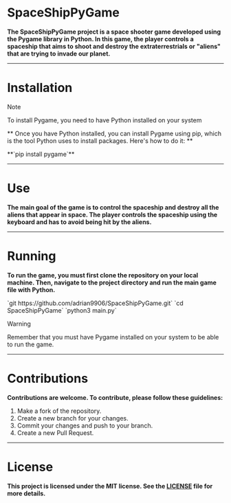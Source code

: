 # SpaceShipPyGame
**The SpaceShipPyGame project is a space shooter game developed using the Pygame library in Python. In this game, the player controls a spaceship that aims to shoot and destroy the extraterrestrials or "aliens" that are trying to invade our planet.**

***
# Installation
> [!NOTE]
> To install Pygame, you need to have Python installed on your system

**
Once you have Python installed, you can install Pygame using pip, which is the tool Python uses to install packages. Here's how to do it: **
<div align='left'>
**`pip install pygame`**
</div>

***
# Use

**The main goal of the game is to control the spaceship and destroy all the aliens that appear in space. The player controls the spaceship using the keyboard and has to avoid being hit by the aliens.**

***
# Running
**To run the game, you must first clone the repository on your local machine. Then, navigate to the project directory and run the main game file with Python.**

<div align='left'>
`git https://github.com/adrian9906/SpaceShipPyGame.git`
`cd SpaceShipPyGame`
`python3 main.py`
</div>

> [!WARNING]
> Remember that you must have Pygame installed on your system to be able to run the game.

***
# Contributions
**Contributions are welcome. To contribute, please follow these guidelines:**
1. Make a fork of the repository.
2. Create a new branch for your changes.
3. Commit your changes and push to your branch.
4. Create a new Pull Request.

***
# License
**This project is licensed under the MIT license. See the [LICENSE](https://www.phind.com/LICENSE) file for more details.**